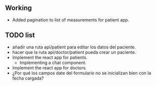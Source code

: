 ## Working

- Added pagination to list of measurements for patient app.

## TODO list

- añadir una ruta api/patient para editar los datos del paciente.
- hacer que la ruta api/doctor/patient pueda crear un paciente.
- Implement the react app for patients.
    - Implementing a chat component.
- Implement the react app for doctors.
- ¿Por qué los campos date del formulario no se inicializan bien con la fecha cargada?
